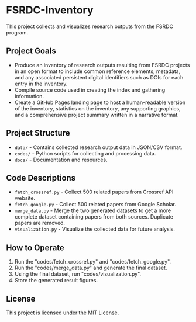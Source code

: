 # FSRDC-Inventory
This project collects and visualizes research outputs from the FSRDC program.

## Project Goals
- Produce an inventory of research outputs resulting from FSRDC projects in an open format to include
common reference elements, metadata, and any associated persistent digital identifiers such as
DOIs for each entry in the inventory.
- Compile source code used in creating the index and gathering information.
- Create a GitHub Pages landing page to host a human-readable version of the inventory, statistics on the
inventory, any supporting graphics, and a comprehensive project summary written in a narrative
format.

## Project Structure
- `data/` - Contains collected research output data in JSON/CSV format.
- `codes/` - Python scripts for collecting and processing data.
- `docs/` - Documentation and resources.

## Code Descriptions
- `fetch_crossref.py` - Collect 500 related papers from Crossref API website.
- `fetch_google.py` - Collect 500 related papers from Google Scholar.
- `merge_data.py` - Merge the two generated datasets to get a more complete dataset containing papers from both sources. Duplicate papers are removed.
- `visualization.py` - Visualize the collected data for future analysis.

## How to Operate
1. Run the "codes/fetch_crossref.py" and "codes/fetch_google.py".
2. Run the "codes/merge_data.py" and generate the final dataset.
3. Using the final dataset, run "codes/visualization.py".
4. Store the generated result figures.

## License
This project is licensed under the MIT License.